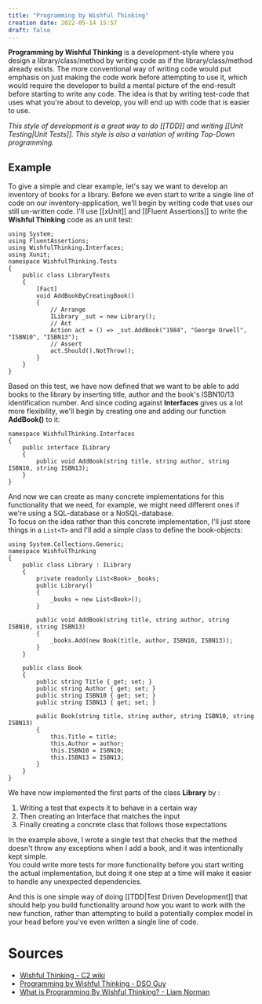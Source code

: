 ```yaml
---
title: "Programming by Wishful Thinking"
creation date: 2022-05-14 15:57
draft: false
---
```


**Programming by Wishful Thinking** is a development-style where you design a library/class/method by writing code as if the library/class/method already exists.
The more conventional way of writing code would put emphasis on just making the code work before attempting to use it, which would require the developer to build a mental picture of the end-result before starting to write any code.
The idea is that by writing test-code that uses what you're about to develop, you will end up with code that is easier to use.

*This style of development is a great way to do [[TDD]] and writing [[Unit Testing|Unit Tests]].*
*This style is also a variation of writing Top-Down programming.*

## Example

To give a simple and clear example, let's say we want to develop an inventory of books for a library.
Before we even start to write a single line of code on our inventory-application, we'll begin by writing code that uses our still un-written code.
I'll use [[xUnit]] and [[Fluent Assertions]] to write the **Wishful Thinking** code as an unit test:

```Csharp
using System;
using FluentAssertions;
using WishfulThinking.Interfaces;
using Xunit;
namespace WishfulThinking.Tests
{
    public class LibraryTests
    {
        [Fact]
        void AddBookByCreatingBook()
        {
            // Arrange
            ILibrary _sut = new Library();
            // Act
            Action act = () => _sut.AddBook("1984", "George Orwell", "ISBN10", "ISBN13");
            // Assert
            act.Should().NotThrow();
        }
    }
}
```

Based on this test, we have now defined that we want to be able to add books to the library by inserting title, author and the book's ISBN10/13 identification number.
And since coding against **Interfaces** gives us a lot more flexibility, we'll begin by creating one and adding our function **AddBook()** to it:

```Csharp
namespace WishfulThinking.Interfaces
{
    public interface ILibrary
    {
        public void AddBook(string title, string author, string ISBN10, string ISBN13);
    }
}
```

And now we can create as many concrete implementations for this functionality that we need, for example, we might need different ones if we're using a SQL-database or a NoSQL-database.  
To focus on the idea rather than this concrete implementation, I'll just store things in a `List<T>` and I'll add a simple class to define the book-objects:

```Csharp 
using System.Collections.Generic;
namespace WishfulThinking
{
    public class Library : ILibrary
    {
        private readonly List<Book> _books;
        public Library()
        {
            _books = new List<Book>();
        }

        public void AddBook(string title, string author, string ISBN10, string ISBN13)
        {
            _books.Add(new Book(title, author, ISBN10, ISBN13));
        }
    }

    public class Book
    {
        public string Title { get; set; }
        public string Author { get; set; }
        public string ISBN10 { get; set; }
        public string ISBN13 { get; set; }

        public Book(string title, string author, string ISBN10, string ISBN13)
        {
            this.Title = title;
            this.Author = author;
            this.ISBN10 = ISBN10;
            this.ISBN13 = ISBN13;
        }
    }
}
```

We have now implemented the first parts of the class **Library** by :

1. Writing a test that expects it to behave in a certain way
2. Then creating an Interface that matches the input
3. Finally creating a concrete class that follows those expectations

In the example above, I wrote a single test that checks that the method doesn't throw any exceptions when I add a book, and it was intentionally kept simple.  
You could write more tests for more functionality before you start writing the actual implementation, but doing it one step at a time will make it easier to handle any unexpected dependencies.

And this is one simple way of doing [[TDD|Test Driven Development]] that should help you build functionality around how you want to work with the new function, rather than attempting to build a potentially complex model in your head before you've even written a single line of code.

# Sources
- [Wishful Thinking - C2 wiki](https://wiki.c2.com/?WishfulThinking)
- [Programming by Wishful Thinking - DSO Guy](http://dsoguy.blogspot.com/2007/01/programming-by-wishful-thinking.html)
- [What is Programming By Wishful Thinking? - Liam Norman](https://www.liamnorman.com/programming-by-wishful-thinking/)